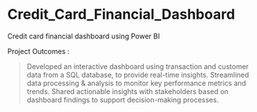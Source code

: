 # Credit_Card_Financial_Dashboard
Credit card financial dashboard using Power BI

Project Outcomes :
> Developed an interactive dashboard using transaction and customer data from a SQL database, to provide real-time insights.
> Streamlined data processing & analysis to monitor key performance metrics and trends.
> Shared actionable insights with stakeholders based on dashboard findings to support decision-making processes.
